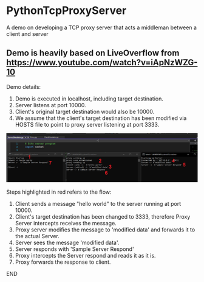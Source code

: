 # PythonTcpProxyServer
A demo on developing a TCP proxy server that acts a middleman between a client and server 

## Demo is heavily based on LiveOverflow from https://www.youtube.com/watch?v=iApNzWZG-10

Demo details:
1. Demo is executed in localhost, including target destination.
2. Server listens at port 10000.
3. Client's original target destination would also be 10000.
4. We assume that the client's target destination has been modified via HOSTS file to point to proxy server listening at port 3333.

![Alt text](flow.png?raw=true "Title")

Steps highlighted in red refers to the flow:
1. Client sends a message "hello world" to the server running at port 10000.
2. Client's target destination has been changed to 3333, therefore Proxy Server intercepts receives the message.
3. Proxy server modifies the message to 'modified data' and forwards it to the actual Server.
4. Server sees the message 'modified data'.
5. Server responds with 'Sample Server Respond'
6. Proxy intercepts the Server respond and reads it as it is.
7. Proxy forwards the response to client.

END